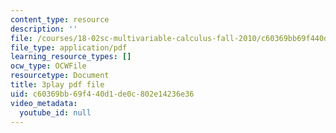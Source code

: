 ```yaml
---
content_type: resource
description: ''
file: /courses/18-02sc-multivariable-calculus-fall-2010/c60369bb69f440d1de0c802e14236e36_CCoTAyZ14XM.pdf
file_type: application/pdf
learning_resource_types: []
ocw_type: OCWFile
resourcetype: Document
title: 3play pdf file
uid: c60369bb-69f4-40d1-de0c-802e14236e36
video_metadata:
  youtube_id: null
---
```

